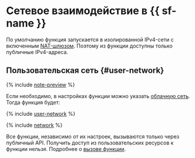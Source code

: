 # Сетевое взаимодействие в {{ sf-name }}

По умолчанию функция запускается в изолированной IPv4-сети с включенным [NAT-шлюзом](../../vpc/concepts/gateways.md). Поэтому из функции доступны только публичные IPv4-адреса.

## Пользовательская сеть {#user-network}

{% include [note-preview](../../_includes/note-preview.md) %}

Если необходимо, в настройках функции можно указать [облачную сеть](../../vpc/concepts/network.md#network). Тогда функция будет:

{% include [user-network](../../_includes/functions/user-network.md) %}

{% include [network](../../_includes/functions/network.md) %}

Все функции, независимо от их настроек, вызываются только через публичный API. Получить доступ из пользовательских ресурсов к функции нельзя. Подробнее о [вызове функции](function-invoke.md).
